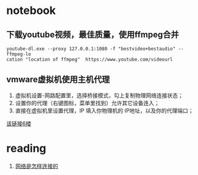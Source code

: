 # notebook

## 下载youtube视频，最佳质量，使用ffmpeg合并

```
youtube-dl.exe --proxy 127.0.0.1:1080 -f "bestvideo+bestaudio" --ffmpeg-lo
cation "location of ffmpeg"  https://www.youtube.com/videourl
```

## vmware虚拟机使用主机代理

1. 虚拟机设置-网路配置里，选择桥接模式，勾上复制物理网络连接状态；
2. 设置你的代理（右键图标，菜单里找到）允许其它设备连入；
3. 直接在虚拟机里设置代理，IP 填入你物理机的 IP地址，以及你的代理端口；

[该链接6楼](https://www.v2ex.com/t/581584)

# reading

1. [网络是怎样连接的](https://github.com/kevingbwu/How_Network_Works)

